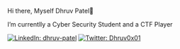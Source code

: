  Hi there, Myself Dhruv Patel👋

 I’m currentlly a Cyber Security Student and a CTF Player 

 [![LinkedIn: dhruv-patel](https://img.shields.io/badge/LinkedIn--blue?style=social&logo=linkedin)](http://linkedin.com/in/dhruv-patel07b163214)
 [![Twitter: Dhruv0x01](https://img.shields.io/badge/Twitter--blue?style=social&logo=twitter)](https://x.com/Dhruv0x01/)



<!--
**Hack3r1234/Hack3r1234** is a ✨ _special_ ✨ repository because its `README.md` (this file) appears on your GitHub profile.

Here are some ideas to get you started:

- 🔭 I’m currently working on ...
- 🌱 I’m currently learning ...
- 👯 I’m looking to collaborate on ...
- 🤔 I’m looking for help with ...
- 💬 Ask me about ...
- 📫 How to reach me: ...
- 😄 Pronouns: ...
- ⚡ Fun fact: ...
-->
